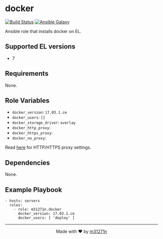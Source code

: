 # docker

[![Build Status](https://travis-ci.org/m31271n/ansible-role-docker.svg?branch=master)](https://travis-ci.org/m31271n/ansible-role-docker)
[![Ansible Galaxy](https://img.shields.io/badge/galaxy-m31271n.docker-blue.svg)](https://galaxy.ansible.com/m31271n/docker/)

Ansible role that installs docker on EL.

## Supported EL versions

+ 7

## Requirements

None.

## Role Variables

+ `docker_version`: `17.03.1.ce`
+ `docker_users`: `[]`
+ `docker_storage_driver`: `overlay`
+ `docker_http_proxy`: ` `
+ `docker_https_proxy`: ` `
+ `docker_no_proxy`: ` `

Read [here](https://docs.docker.com/engine/admin/systemd/) for HTTP/HTTPS proxy settings.

## Dependencies

None.

## Example Playbook

```
- hosts: servers
  roles:
    - role: m31271n.docker
      docker_version: 17.03.1.ce
      docker_users: [ 'deploy' ]
```

* * *

<p align="center">Made with ❤ by <a href="http://index.m31271n.com">m31271n</a></p>
